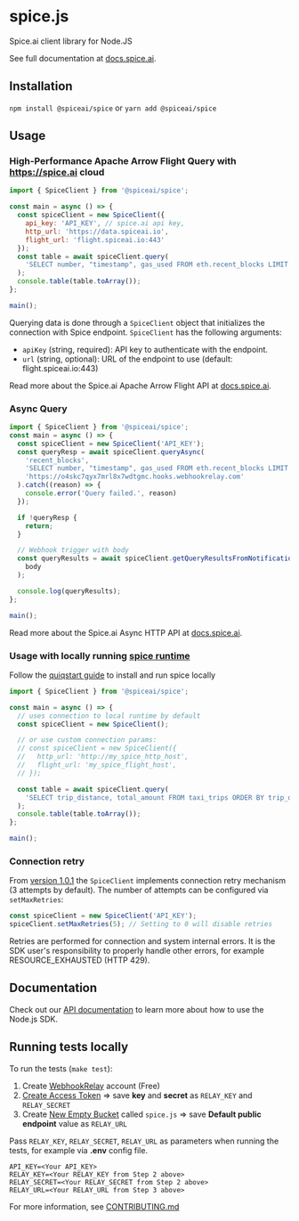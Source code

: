 # spice.js

Spice.ai client library for Node.JS

See full documentation at [docs.spice.ai](https://docs.spice.ai/sdks/node.js-sdk).

## Installation

`npm install @spiceai/spice` or `yarn add @spiceai/spice`

## Usage

### High-Performance Apache Arrow Flight Query with <https://spice.ai> cloud

```js
import { SpiceClient } from '@spiceai/spice';

const main = async () => {
  const spiceClient = new SpiceClient({
    api_key: 'API_KEY', // spice.ai api key,
    http_url: 'https://data.spiceai.io',
    flight_url: 'flight.spiceai.io:443'
  });
  const table = await spiceClient.query(
    'SELECT number, "timestamp", gas_used FROM eth.recent_blocks LIMIT 10'
  );
  console.table(table.toArray());
};

main();
```

Querying data is done through a `SpiceClient` object that initializes the connection with Spice endpoint. `SpiceClient` has the following arguments:

- `apiKey` (string, required): API key to authenticate with the endpoint.
- `url` (string, optional): URL of the endpoint to use (default: flight.spiceai.io:443)

Read more about the Spice.ai Apache Arrow Flight API at [docs.spice.ai](https://docs.spice.ai/api/sql-query-api/apache-arrow-flight-api).

### Async Query

```js
import { SpiceClient } from '@spiceai/spice';
const main = async () => {
  const spiceClient = new SpiceClient('API_KEY');
  const queryResp = await spiceClient.queryAsync(
    'recent_blocks',
    'SELECT number, "timestamp", gas_used FROM eth.recent_blocks LIMIT 10',
    'https://o4skc7qyx7mrl8x7wdtgmc.hooks.webhookrelay.com'
  ).catch((reason) => {
    console.error('Query failed.', reason)    
  });

  if !queryResp {
    return;
  }

  // Webhook trigger with body
  const queryResults = await spiceClient.getQueryResultsFromNotification(
    body
  );

  console.log(queryResults);
};

main();
```

Read more about the Spice.ai Async HTTP API at [docs.spice.ai](https://docs.spice.ai/api/sql-query-api/http-api-1).

### Usage with locally running [spice runtime](https://github.com/spiceai/spiceai)

Follow the [quiqstart guide](https://github.com/spiceai/spiceai?tab=readme-ov-file#%EF%B8%8F-quickstart-local-machine) to install and run spice locally

```js
import { SpiceClient } from '@spiceai/spice';

const main = async () => {
  // uses connection to local runtime by default
  const spiceClient = new SpiceClient();

  // or use custom connection params:
  // const spiceClient = new SpiceClient({
  //   http_url: 'http://my_spice_http_host',
  //   flight_url: 'my_spice_flight_host',
  // });

  const table = await spiceClient.query(
    'SELECT trip_distance, total_amount FROM taxi_trips ORDER BY trip_distance DESC LIMIT 10;'
  );
  console.table(table.toArray());
};

main();
```

### Connection retry

From [version 1.0.1](https://github.com/spiceai/spice.js/releases/tag/v1.0.1) the `SpiceClient` implements connection retry mechanism (3 attempts by default).
The number of attempts can be configured via `setMaxRetries`:

```js
const spiceClient = new SpiceClient('API_KEY');
spiceClient.setMaxRetries(5); // Setting to 0 will disable retries
```

Retries are performed for connection and system internal errors. It is the SDK user's responsibility to properly
handle other errors, for example RESOURCE_EXHAUSTED (HTTP 429).

## Documentation

Check out our [API documentation](https://docs.spice.ai/sdks/node.js-sdk) to learn more about how to use the Node.js SDK.

## Running tests locally

To run the tests (`make test`):

1. Create [WebhookRelay](https://webhookrelay.com/) account (Free)
2. [Create Access Token](https://my.webhookrelay.com/tokens) => save **key** and **secret** as `RELAY_KEY` and `RELAY_SECRET`
3. Create [New Empty Bucket](https://my.webhookrelay.com/buckets) called `spice.js` => save **Default public endpoint** value as `RELAY_URL`

Pass `RELAY_KEY`, `RELAY_SECRET`, `RELAY_URL` as parameters when running the tests, for example via **.env** config file.

```env
API_KEY=<Your API_KEY>
RELAY_KEY=<Your RELAY_KEY from Step 2 above>
RELAY_SECRET=<Your RELAY_SECRET from Step 2 above>
RELAY_URL=<Your RELAY_URL from Step 3 above>
```

For more information, see [CONTRIBUTING.md](./CONTRIBUTING.md)
